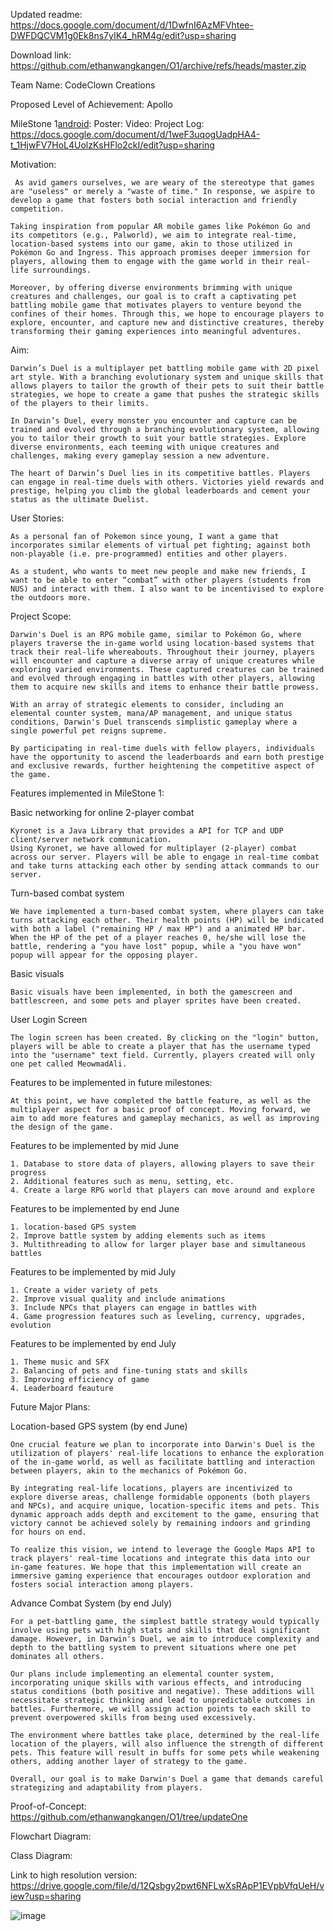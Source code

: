 Updated readme: https://docs.google.com/document/d/1DwfnI6AzMFVhtee-DWFDQCVM1g0Ek8ns7yIK4_hRM4g/edit?usp=sharing

Download link:
https://github.com/ethanwangkangen/O1/archive/refs/heads/master.zip

Team Name:
CodeClown Creations

Proposed Level of Achievement:
Apollo

MileStone 1[android](android):
Poster:
Video:
Project Log: https://docs.google.com/document/d/1weF3uqogUadpHA4-t_1HjwFV7HoL4UolzKsHFlo2ckI/edit?usp=sharing

Motivation:

	 As avid gamers ourselves, we are weary of the stereotype that games are "useless" or merely a "waste of time." In response, we aspire to develop a game that fosters both social interaction and friendly competition.

	Taking inspiration from popular AR mobile games like Pokémon Go and its competitors (e.g., Palworld), we aim to integrate real-time, location-based systems into our game, akin to those utilized in Pokémon Go and Ingress. This approach promises deeper immersion for players, allowing them to engage with the game world in their real-life surroundings.

	Moreover, by offering diverse environments brimming with unique creatures and challenges, our goal is to craft a captivating pet battling mobile game that motivates players to venture beyond the confines of their homes. Through this, we hope to encourage players to explore, encounter, and capture new and distinctive creatures, thereby transforming their gaming experiences into meaningful adventures.

Aim:

	Darwin’s Duel is a multiplayer pet battling mobile game with 2D pixel art style. With a branching evolutionary system and unique skills that allows players to tailor the growth of their pets to suit their battle strategies, we hope to create a game that pushes the strategic skills of the players to their limits. 	

	In Darwin’s Duel, every monster you encounter and capture can be trained and evolved through a branching evolutionary system, allowing you to tailor their growth to suit your battle strategies. Explore diverse environments, each teeming with unique creatures and challenges, making every gameplay session a new adventure.

	The heart of Darwin’s Duel lies in its competitive battles. Players can engage in real-time duels with others. Victories yield rewards and prestige, helping you climb the global leaderboards and cement your status as the ultimate Duelist.

User Stories:

	As a personal fan of Pokemon since young, I want a game that incorporates similar elements of virtual pet fighting; against both non-playable (i.e. pre-programmed) entities and other players.

	As a student, who wants to meet new people and make new friends, I want to be able to enter “combat” with other players (students from NUS) and interact with them. I also want to be incentivised to explore the outdoors more.

Project Scope:

	Darwin's Duel is an RPG mobile game, similar to Pokémon Go, where players traverse the in-game world using location-based systems that track their real-life whereabouts. Throughout their journey, players will encounter and capture a diverse array of unique creatures while exploring varied environments. These captured creatures can be trained and evolved through engaging in battles with other players, allowing them to acquire new skills and items to enhance their battle prowess.

	With an array of strategic elements to consider, including an elemental counter system, mana/AP management, and unique status conditions, Darwin's Duel transcends simplistic gameplay where a single powerful pet reigns supreme.

	By participating in real-time duels with fellow players, individuals have the opportunity to ascend the leaderboards and earn both prestige and exclusive rewards, further heightening the competitive aspect of the game.

Features implemented in MileStone 1:

Basic networking for online 2-player combat

	Kyronet is a Java Library that provides a API for TCP and UDP client/server network communication.	
 	Using Kyronet, we have allowed for multiplayer (2-player) combat across our server. Players will be able to engage in real-time combat and take turns attacking each other by sending attack commands to our server.  

Turn-based combat system

	We have implemented a turn-based combat system, where players can take turns attacking each other. Their health points (HP) will be indicated with both a label ("remaining HP / max HP") and a animated HP bar. When the HP of the pet of a player reaches 0, he/she will lose the battle, rendering a "you have lost" popup, while a "you have won" popup will appear for the opposing player.
 
Basic visuals

 	Basic visuals have been implemented, in both the gamescreen and battlescreen, and some pets and player sprites have been created. 
 
User Login Screen

	The login screen has been created. By clicking on the "login" button, players will be able to create a player that has the username typed into the "username" text field. Currently, players created will only one pet called MeowmadAli.


Features to be implemented in future milestones:

	At this point, we have completed the battle feature, as well as the multiplayer aspect for a basic proof of concept. Moving forward, we aim to add more features and gameplay mechanics, as well as improving the design of the game.

Features to be implemented by mid June
	
 	1. Database to store data of players, allowing players to save their progress
	2. Additional features such as menu, setting, etc.
	4. Create a large RPG world that players can move around and explore
 
Features to be implemented by end June
	
 	1. location-based GPS system
  	2. Improve battle system by adding elements such as items
   	3. Multithreading to allow for larger player base and simultaneous battles

Features to be implemented by mid July

	1. Create a wider variety of pets
 	2. Improve visual quality and include animations
  	3. Include NPCs that players can engage in battles with
   	4. Game progression features such as leveling, currency, upgrades, evolution

Features to be implemented by end July

	1. Theme music and SFX
	2. Balancing of pets and fine-tuning stats and skills
 	3. Improving efficiency of game
 	4. Leaderboard feauture

Future Major Plans:

Location-based GPS system (by end June)

	One crucial feature we plan to incorporate into Darwin's Duel is the utilization of players' real-life locations to enhance the exploration of the in-game world, as well as facilitate battling and interaction between players, akin to the mechanics of Pokémon Go.

	By integrating real-life locations, players are incentivized to explore diverse areas, challenge formidable opponents (both players and NPCs), and acquire unique, location-specific items and pets. This dynamic approach adds depth and excitement to the game, ensuring that victory cannot be achieved solely by remaining indoors and grinding for hours on end.

	To realize this vision, we intend to leverage the Google Maps API to track players' real-time locations and integrate this data into our in-game features. We hope that this implementation will create an immersive gaming experience that encourages outdoor exploration and fosters social interaction among players.

Advance Combat System (by end July) 

	For a pet-battling game, the simplest battle strategy would typically involve using pets with high stats and skills that deal significant damage. However, in Darwin's Duel, we aim to introduce complexity and depth to the battling system to prevent situations where one pet dominates all others.

	Our plans include implementing an elemental counter system, incorporating unique skills with various effects, and introducing status conditions (both positive and negative). These additions will necessitate strategic thinking and lead to unpredictable outcomes in battles. Furthermore, we will assign action points to each skill to prevent overpowered skills from being used excessively.

	The environment where battles take place, determined by the real-life location of the players, will also influence the strength of different pets. This feature will result in buffs for some pets while weakening others, adding another layer of strategy to the game.

	Overall, our goal is to make Darwin's Duel a game that demands careful strategizing and adaptability from players.

Proof-of-Concept: https://github.com/ethanwangkangen/O1/tree/updateOne

Flowchart Diagram:

Class Diagram:

Link to high resolution version: https://drive.google.com/file/d/12Qsbgy2pwt6NFLwXsRApP1EVpbVfqUeH/view?usp=sharing

![image](https://github.com/ethanwangkangen/O1/assets/118478459/f7e80ccc-8bf4-4977-bf3d-d0d1755a8b23)




